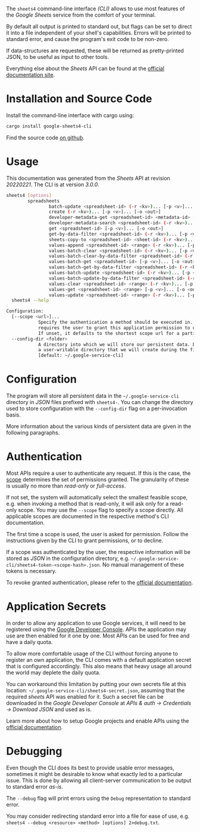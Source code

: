 <!---
DO NOT EDIT !
This file was generated automatically from 'src/mako/cli/README.md.mako'
DO NOT EDIT !
-->
The `sheets4` command-line interface *(CLI)* allows to use most features of the *Google Sheets* service from the comfort of your terminal.

By default all output is printed to standard out, but flags can be set to direct it into a file independent of your shell's
capabilities. Errors will be printed to standard error, and cause the program's exit code to be non-zero.

If data-structures are requested, these will be returned as pretty-printed JSON, to be useful as input to other tools.

Everything else about the *Sheets* API can be found at the
[official documentation site](https://developers.google.com/sheets/).

# Installation and Source Code

Install the command-line interface with cargo using:

```bash
cargo install google-sheets4-cli
```

Find the source code [on github](https://github.com/Byron/google-apis-rs/tree/main/gen/sheets4-cli).

# Usage

This documentation was generated from the *Sheets* API at revision *20220221*. The CLI is at version *3.0.0*.

```bash
sheets4 [options]
        spreadsheets
                batch-update <spreadsheet-id> (-r <kv>)... [-p <v>]... [-o <out>]
                create (-r <kv>)... [-p <v>]... [-o <out>]
                developer-metadata-get <spreadsheet-id> <metadata-id> [-p <v>]... [-o <out>]
                developer-metadata-search <spreadsheet-id> (-r <kv>)... [-p <v>]... [-o <out>]
                get <spreadsheet-id> [-p <v>]... [-o <out>]
                get-by-data-filter <spreadsheet-id> (-r <kv>)... [-p <v>]... [-o <out>]
                sheets-copy-to <spreadsheet-id> <sheet-id> (-r <kv>)... [-p <v>]... [-o <out>]
                values-append <spreadsheet-id> <range> (-r <kv>)... [-p <v>]... [-o <out>]
                values-batch-clear <spreadsheet-id> (-r <kv>)... [-p <v>]... [-o <out>]
                values-batch-clear-by-data-filter <spreadsheet-id> (-r <kv>)... [-p <v>]... [-o <out>]
                values-batch-get <spreadsheet-id> [-p <v>]... [-o <out>]
                values-batch-get-by-data-filter <spreadsheet-id> (-r <kv>)... [-p <v>]... [-o <out>]
                values-batch-update <spreadsheet-id> (-r <kv>)... [-p <v>]... [-o <out>]
                values-batch-update-by-data-filter <spreadsheet-id> (-r <kv>)... [-p <v>]... [-o <out>]
                values-clear <spreadsheet-id> <range> (-r <kv>)... [-p <v>]... [-o <out>]
                values-get <spreadsheet-id> <range> [-p <v>]... [-o <out>]
                values-update <spreadsheet-id> <range> (-r <kv>)... [-p <v>]... [-o <out>]
  sheets4 --help

Configuration:
  [--scope <url>]...
            Specify the authentication a method should be executed in. Each scope
            requires the user to grant this application permission to use it.
            If unset, it defaults to the shortest scope url for a particular method.
  --config-dir <folder>
            A directory into which we will store our persistent data. Defaults to
            a user-writable directory that we will create during the first invocation.
            [default: ~/.google-service-cli]

```

# Configuration

The program will store all persistent data in the `~/.google-service-cli` directory in *JSON* files prefixed with `sheets4-`.  You can change the directory used to store configuration with the `--config-dir` flag on a per-invocation basis.

More information about the various kinds of persistent data are given in the following paragraphs.

# Authentication

Most APIs require a user to authenticate any request. If this is the case, the [scope][scopes] determines the 
set of permissions granted. The granularity of these is usually no more than *read-only* or *full-access*.

If not set, the system will automatically select the smallest feasible scope, e.g. when invoking a
method that is read-only, it will ask only for a read-only scope. 
You may use the `--scope` flag to specify a scope directly. 
All applicable scopes are documented in the respective method's CLI documentation.

The first time a scope is used, the user is asked for permission. Follow the instructions given 
by the CLI to grant permissions, or to decline.

If a scope was authenticated by the user, the respective information will be stored as *JSON* in the configuration
directory, e.g. `~/.google-service-cli/sheets4-token-<scope-hash>.json`. No manual management of these tokens
is necessary.

To revoke granted authentication, please refer to the [official documentation][revoke-access].

# Application Secrets

In order to allow any application to use Google services, it will need to be registered using the 
[Google Developer Console][google-dev-console]. APIs the application may use are then enabled for it
one by one. Most APIs can be used for free and have a daily quota.

To allow more comfortable usage of the CLI without forcing anyone to register an own application, the CLI
comes with a default application secret that is configured accordingly. This also means that heavy usage
all around the world may deplete the daily quota.

You can workaround this limitation by putting your own secrets file at this location: 
`~/.google-service-cli/sheets4-secret.json`, assuming that the required *sheets* API 
was enabled for it. Such a secret file can be downloaded in the *Google Developer Console* at 
*APIs & auth -> Credentials -> Download JSON* and used as is.

Learn more about how to setup Google projects and enable APIs using the [official documentation][google-project-new].


# Debugging

Even though the CLI does its best to provide usable error messages, sometimes it might be desirable to know
what exactly led to a particular issue. This is done by allowing all client-server communication to be 
output to standard error *as-is*.

The `--debug` flag will print errors using the `Debug` representation to standard error.

You may consider redirecting standard error into a file for ease of use, e.g. `sheets4 --debug <resource> <method> [options] 2>debug.txt`.


[scopes]: https://developers.google.com/+/api/oauth#scopes
[revoke-access]: http://webapps.stackexchange.com/a/30849
[google-dev-console]: https://console.developers.google.com/
[google-project-new]: https://developers.google.com/console/help/new/